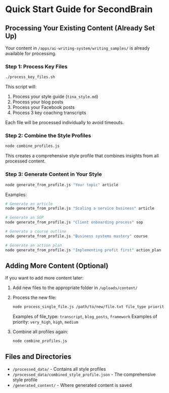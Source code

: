 # Quick Start Guide for SecondBrain

## Processing Your Existing Content (Already Set Up)

Your content in `/apps/ai-writing-system/writing_samples/` is already available for processing.

### Step 1: Process Key Files

```bash
./process_key_files.sh
```

This script will:
1. Process your style guide (`tina_style.md`)
2. Process your blog posts
3. Process your Facebook posts
4. Process 3 key coaching transcripts

Each file will be processed individually to avoid timeouts.

### Step 2: Combine the Style Profiles

```bash
node combine_profiles.js
```

This creates a comprehensive style profile that combines insights from all processed content.

### Step 3: Generate Content in Your Style

```bash
node generate_from_profile.js "Your topic" article
```

Examples:
```bash
# Generate an article
node generate_from_profile.js "Scaling a service business" article

# Generate an SOP
node generate_from_profile.js "Client onboarding process" sop

# Generate a course outline
node generate_from_profile.js "Business systems mastery" course

# Generate an action plan
node generate_from_profile.js "Implementing profit first" action_plan
```

## Adding More Content (Optional)

If you want to add more content later:

1. Add new files to the appropriate folder in `/uploads/content/`
2. Process the new file:
   ```bash
   node process_single_file.js /path/to/new/file.txt file_type priority
   ```
   Examples of file_type: `transcript`, `blog_posts`, `framework`
   Examples of priority: `very_high`, `high`, `medium`

3. Combine all profiles again:
   ```bash
   node combine_profiles.js
   ```

## Files and Directories

- `/processed_data/` - Contains all style profiles
- `/processed_data/combined_style_profile.json` - The comprehensive style profile
- `/generated_content/` - Where generated content is saved